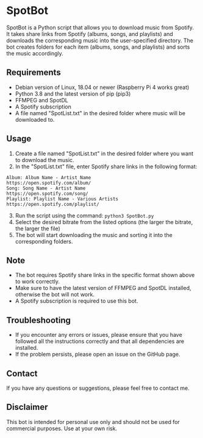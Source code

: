# SpotBot

SpotBot is a Python script that allows you to download music from Spotify. It takes share links from Spotify (albums, songs, and playlists) and downloads the corresponding music into the user-specified directory. The bot creates folders for each item (albums, songs, and playlists) and sorts the music accordingly.

## Requirements
- Debian version of Linux, 18.04 or newer (Raspberry Pi 4 works great)
- Python 3.8 and the latest version of pip (pip3)
- FFMPEG and SpotDL
- A Spotify subscription
- A file named "SpotList.txt" in the desired folder where music will be downloaded to.

## Usage
1. Create a file named "SpotList.txt" in the desired folder where you want to download the music.
2. In the "SpotList.txt" file, enter Spotify share links in the following format:
```
Album: Album Name - Artist Name
https://open.spotify.com/album/
Song: Song Name - Artist Name
https://open.spotify.com/song/
Playlist: Playlist Name - Various Artists
https://open.spotify.com/playlist/
```

3. Run the script using the command: `python3 SpotBot.py`
4. Select the desired bitrate from the listed options (the larger the bitrate, the larger the file)
5. The bot will start downloading the music and sorting it into the corresponding folders.

## Note
- The bot requires Spotify share links in the specific format shown above to work correctly.
- Make sure to have the latest version of FFMPEG and SpotDL installed, otherwise the bot will not work.
- A Spotify subscription is required to use this bot.

## Troubleshooting
- If you encounter any errors or issues, please ensure that you have followed all the instructions correctly and that all dependencies are installed.
- If the problem persists, please open an issue on the GitHub page.

## Contact
If you have any questions or suggestions, please feel free to contact me.

## Disclaimer
This bot is intended for personal use only and should not be used for commercial purposes. Use at your own risk.
